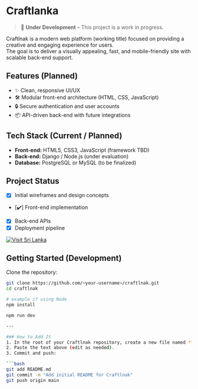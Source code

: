 # Craftlanka

> 🚧 **Under Development** – This project is a work in progress.

Craftlnak is a modern web platform (working title) focused on providing a creative and engaging experience for users.  
The goal is to deliver a visually appealing, fast, and mobile-friendly site with scalable back-end support.

## Features (Planned)

- ✨ Clean, responsive UI/UX  
- 🛠️ Modular front-end architecture (HTML, CSS, JavaScript)  
- 🔒 Secure authentication and user accounts  
- 📦 API-driven back-end with future integrations

## Tech Stack (Current / Planned)

- **Front-end:** HTML5, CSS3, JavaScript (framework TBD)
- **Back-end:** Django / Node.js (under evaluation)
- **Database:** PostgreSQL or MySQL (to be finalized)

## Project Status

- [x] Initial wireframes and design concepts  
- [✔️] Front-end implementation  
- [x] Back-end APIs  
- [x] Deployment pipeline

[![Visit Sri Lanka](https://www.shutterstock.com/shutterstock/photos/1305919216/display_1500/stock-vector-sri-lanka-wonder-of-asia-1305919216.jpg)](https://www.srilanka.travel/)

## Getting Started (Development)

Clone the repository:

```bash
git clone https://github.com/<your-username>/craftlnak.git
cd craftlnak

# example if using Node
npm install

npm run dev

---

### How to Add It
1. In the root of your Craftlnak repository, create a new file named **`README.md`**.  
2. Paste the text above (edit as needed).  
3. Commit and push:

```bash
git add README.md
git commit -m "Add initial README for Craftlnak"
git push origin main
